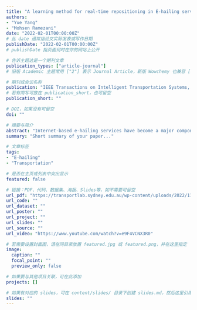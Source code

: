 ```yaml
---
title: "A learning method for real-time repositioning in E-hailing services"
authors:
- "Yue Yang"
- "Mohsen Ramezani"
date: "2022-02-01T00:00:00Z"
# 此 date 通常指论文实际发表或写作日期
publishDate: "2022-02-01T00:00:00Z"
# publishDate 指页面何时在你的网站上公开

# 告诉主题这是一个期刊文章
publication_types: ["article-journal"]
# 旧版 Academic 主题常用 ["2"] 表示 Journal Article，新版 Wowchemy 也兼容 ["article-journal"]

# 期刊或会议名称
publication: "IEEE Transactions on Intelligent Transportation Systems, 24(2)"
# 若有简写可放在 publication_short，也可留空
publication_short: ""

# DOI，如果没有可留空
doi: ""

# 摘要与简介
abstract: "Internet-based e-hailing services have become a major component of urban transportation systems in recent years. The spatio-temporal mismatch between supply (available vehicles) and demand (passenger requests) deteriorates e-hailing platforms’ performance. Hence, repositioning available vehicles can be productive. In this paper, we propose a real-time repositioning method in ride-sourcing systems that considers both the responsiveness to immediate demand and the long-term (i.e., several hours) operational efficiency simultaneously. The proposed approach integrates the solutions of two procedures: i) a single-agent Markov Decision Process (MDP) model to evaluate the long-term influence of the repositioning on platform efficiency and ii) a binary linear program (BLP) to tackle the multi-driver repositioning problem in real-time taking into account the elapsed time of each not-responded order. Numerical experiments using real-world demand data with impatient passengers and contractors (i.e., drivers) demonstrate that the proposed method outperforms several repositioning benchmarks with regard to platform efficiency, e.g., reducing order cancellations, passengers’ experience, e.g., reducing waiting times, and drivers’ gains, e.g., increasing occupied rates."
summary: "Short summary of your paper..."

# 文章标签
tags:
- "E-hailing"
- "Transportation"

# 是否在主页或列表中突出显示
featured: false

# 链接：PDF、代码、数据集、海报、Slides等，如不需要可留空
url_pdf: "https://transportlab.sydney.edu.au/wp-content/uploads/2022/11/YY-MR-T-ITS2022.pdf"
url_code: ""
url_dataset: ""
url_poster: ""
url_project: ""
url_slides: ""
url_source: ""
url_video: "https://www.youtube.com/watch?v=e9F4VCNX3R0"

# 若需要设置封面图，请在同目录放置 featured.jpg 或 featured.png，并在这里指定
image:
  caption: ""
  focal_point: ""
  preview_only: false

# 如果要与其他项目关联，可在此添加
projects: []

# 如果有对应的 slides，可在 content/slides/ 目录下创建 slides.md，然后这里引用文件夹名称
slides: ""
---
```

